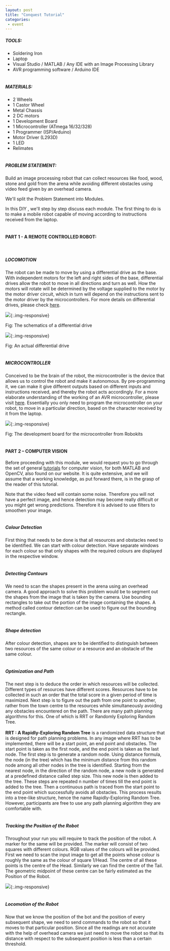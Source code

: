 ```yaml
---
layout: post
title: "Conquest Tutorial"
categories:
 - event
---
```


##### TOOLS:

- Soldering Iron
- Laptop
- Visual Studio / MATLAB / Any IDE with an Image Processing Library
- AVR programming software / Arduino IDE
<br><br>

##### MATERIALS:

- 2 Wheels
- 1 Castor Wheel
- Metal Chassis
- 2 DC motors
- 1 Development Board
- 1 Microcontroller (ATmega 16/32/328)
- 1 Programmer (ISP/Arduino)
- Motor Driver (L293D)
- 1 LED
- Relimates
<br><br>

##### PROBLEM STATEMENT:

Build an image processing robot that can collect resources like food, wood, stone and gold from the arena while avoiding different obstacles using video feed  given by an overhead camera.

We'll split the Problem Statement into Modules.

In this DIY , we'll step by step discuss each module. The first thing to do is to make a mobile robot capable of moving according to instructions received from the laptop.
<br><br>

#### PART 1 - A REMOTE CONTROLLED ROBOT:
<br>

##### LOCOMOTION

The robot can be made to move by using a differential drive as the base. With independent motors for the left and right sides of the base, differential drives allow the robot to move in all directions and turn as well. How the motors will rotate will be determined by the voltage supplied to the motor by the motor driver circuit, which in turn will depend on the instructions sent to the motor driver by the microcontrollers. For more details on differential drives, please check [here](http://robotix.in/tutorials/category/mechanical/drivemechtut).

![](/img/tutorial/events/conquest/1.jpg){:.img-responsive}

Fig: The schematics of a differential drive

![](/img/tutorial/events/conquest/2.jpg){:.img-responsive}

Fig: An actual differential drive
<br><br>

##### MICROCONTROLLER

Conceived to be the brain of the robot, the microcontroller is the device that allows us to control the robot and make it autonomous. By pre-programming it, we can make it give different outputs based on different inputs and instructions received, and thereby the robot acts accordingly. For a more elaborate understanding of the working of an AVR microcontroller, please visit [here](http://www.robotix.in/tutorials/category/avr/avrprog). Essentially you only need to program the microcontroller on your robot, to move in a particular direction, based on the character received by it from the laptop.

![](/img/tutorial/events/conquest/3.jpg){:.img-responsive}

Fig: The development board for the microcontroller from Robokits
<br><br>

#### PART 2 – COMPUTER VISION

Before proceeding with this module, we would request you to go through the set of general [tutorials](http://www.robotix.in/tutorials) for computer vision, for both MATLAB and OpenCV, also found on our website. It is quite extensive, and we will assume that a working knowledge, as put forward there, is in the grasp of the reader of this tutorial.

Note that the video feed will contain some noise. Therefore you will not have a perfect image, and hence detection may become really difficult or you might get wrong predictions. Therefore it is advised to use filters to smoothen your image.
<br><br>

##### Colour Detection

First thing that needs to be done is that all resources and obstacles need to be identified.  We can start with colour detection. Have separate windows for each colour so that only shapes with the required colours are displayed in the respective window.
<br><br>

##### Detecting Contours

We need to scan the shapes present in the arena using an overhead camera. A good approach to solve this problem would be to segment out the shapes from the image that is taken by the camera. Use bounding rectangles to take out the portion of the image containing the shapes. A method called contour detection can be used to figure out the bounding rectangle.
<br><br>

##### Shape detection

After colour detection, shapes are to be identified to distinguish between two resources of the same colour or a resource and an obstacle of the same colour.
<br><br>

##### Optimization and Path

The next step is to deduce the order in which resources will be collected. Different types of resources have different scores. Resources have to be collected in such an order that the total score in a given period of time is maximized.
Next step is to figure out the path from one point to another, rather from the town centre to the resources while simultaneously avoiding any obstacles encountered on the path. There are many path planning algorithms for this. One of which is RRT or Randomly Exploring Random Tree.
<br><br>
**RRT : A Rapidly-Exploring Random Tree** is a randomized data structure that is designed for path planning problems.
In any image where RRT has to be implemented, there will be  a start point, an end point and obstacles. The start point is taken as the first node, and the end point is taken as the last node. The first step is to generate a random node. Using distance formula, the node (in the tree) which has the minimum distance from this random node among all other nodes in the tree is identified. Starting from the nearest node, in the direction of the random node, a new node is generated at a predefined distance called step size. This new node is then added to the tree. These steps are repeated n number of times till the end point is added to the tree. Then a continuous path is traced from the start point to the end point which successfully avoids all obstacles. This process results into a tree-like structure, hence the name Rapidly-Exploring Random Tree.
However, participants are free to use any path planning algorithm they are comfortable with.
<br><br>

##### Tracking the Position of the Robot

Throughout your run you will require to track the position of the robot. A marker for the same will be provided. The marker will consist of two squares with different colours.  RGB values of the colours will be provided. First we need to scan the input image to get all the points whose colour is roughly the same as the colour of square 1/Head. The centre of all these points is the centre of the Head. Similarly we can find the centre of the Tail. The geometric midpoint of these centre can be fairly estimated as the Position of the Robot.

![](/img/tutorial/events/conquest/4.jpg){:.img-responsive}
<br><br>

##### Locomotion of the Robot

Now that we know the position of the bot and the position of every subsequent shape,
we need to send commands to the robot so that it moves to that particular position. Since all the readings are not accurate with the help of overhead camera we just need to move the robot so that its distance with respect to the subsequent position is less than a certain threshold.
